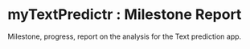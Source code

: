 # myTextPredictr : Milestone Report

Milestone, progress, report on the analysis for the Text prediction app.

